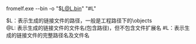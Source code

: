 
fromelf.exe  --bin -o "$L@L.bin" "#L"

$L：表示生成的链接文件的路径，一般是工程路径下的\objects\
@L: 表示生成的链接文件的文件名(包含路径)，但不包含文件扩展名
#L：表示生成的链接文件的完整路径名及文件名